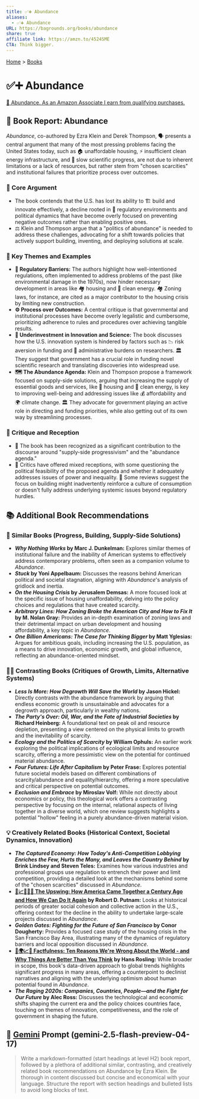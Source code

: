 ```yaml
---
title: ✅➕ Abundance
aliases:
  - ✅➕ Abundance
URL: https://bagrounds.org/books/abundance
share: true
affiliate link: https://amzn.to/4524SME
CTA: Think bigger.
---
```

[Home](../index.md) > [Books](./index.md)  
# ✅➕ Abundance  
[🛒 Abundance. As an Amazon Associate I earn from qualifying purchases.](https://amzn.to/4524SME)  
  
## 📖 Book Report: Abundance  
  
*Abundance*, co-authored by Ezra Klein and Derek Thompson, 🗣️ presents a central argument that many of the most pressing problems facing the United States today, such as 🏠 unaffordable housing, ⚡ insufficient clean energy infrastructure, and 🔬 slow scientific progress, are not due to inherent limitations or a lack of resources, but rather stem from "chosen scarcities" and institutional failures that prioritize process over outcomes.  
  
### 🎯 Core Argument  
  
* The book contends that the U.S. has lost its ability to 🏗️ build and innovate effectively, a decline rooted in 📜 regulatory environments and political dynamics that have become overly focused on preventing negative outcomes rather than enabling positive ones.  
* ⚖️ Klein and Thompson argue that a "politics of abundance" is needed to address these challenges, advocating for a shift towards policies that actively support building, inventing, and deploying solutions at scale.  
  
### 🔑 Key Themes and Examples  
  
* **🚧 Regulatory Barriers:** The authors highlight how well-intentioned regulations, often implemented to address problems of the past (like environmental damage in the 1970s), now hinder necessary development in areas like 🏘️ housing and 🔆 clean energy. 🏘️ Zoning laws, for instance, are cited as a major contributor to the housing crisis by limiting new construction.  
* **⚙️ Process over Outcomes:** A central critique is that governmental and institutional processes have become overly legalistic and cumbersome, prioritizing adherence to rules and procedures over achieving tangible results.  
* **🔬 Underinvestment in Innovation and Science:** The book discusses how the U.S. innovation system is hindered by factors such as 📉 risk aversion in funding and 💼 administrative burdens on researchers. 🏛️ They suggest that government has a crucial role in funding novel scientific research and translating discoveries into widespread use.  
* **🗺️ The Abundance Agenda:** Klein and Thompson propose a framework focused on supply-side solutions, arguing that increasing the supply of essential goods and services, like 🏡 housing and 🔆 clean energy, is key to improving well-being and addressing issues like 💰 affordability and 🌍 climate change. 🏛️ They advocate for government playing an active role in directing and funding priorities, while also getting out of its own way by streamlining processes.  
  
### 🧐 Critique and Reception  
  
* 📰 The book has been recognized as a significant contribution to the discourse around "supply-side progressivism" and the "abundance agenda."  
* 🤔 Critics have offered mixed receptions, with some questioning the political feasibility of the proposed agenda and whether it adequately addresses issues of power and inequality. 💬 Some reviews suggest the focus on building might inadvertently reinforce a culture of consumption or doesn't fully address underlying systemic issues beyond regulatory hurdles.  
  
## 📚 Additional Book Recommendations  
  
### 🤝 Similar Books (Progress, Building, Supply-Side Solutions)  
  
* **_Why Nothing Works_ by Marc J. Dunkelman:** Explores similar themes of institutional failure and the inability of American systems to effectively address contemporary problems, often seen as a companion volume to *Abundance*.  
* **_Stuck_ by Yoni Appelbaum:** Discusses the reasons behind American political and societal stagnation, aligning with *Abundance*'s analysis of gridlock and inertia.  
* **_On the Housing Crisis_ by Jerusalem Demsas:** A more focused look at the specific issue of housing unaffordability, delving into the policy choices and regulations that have created scarcity.  
* **_Arbitrary Lines: How Zoning Broke the American City and How to Fix It_ by M. Nolan Gray:** Provides an in-depth examination of zoning laws and their detrimental impact on urban development and housing affordability, a key topic in *Abundance*.  
* **_One Billion Americans: The Case for Thinking Bigger_ by Matt Yglesias:** Argues for ambitious goals, including increasing the U.S. population, as a means to drive innovation, economic growth, and global influence, reflecting an abundance-oriented mindset.  
  
### 🙅‍♀️ Contrasting Books (Critiques of Growth, Limits, Alternative Systems)  
  
* **_Less Is More: How Degrowth Will Save the World_ by Jason Hickel:** Directly contrasts with the abundance framework by arguing that endless economic growth is unsustainable and advocates for a degrowth approach, particularly in wealthy nations.  
* **_The Party's Over: Oil, War, and the Fate of Industrial Societies_ by Richard Heinberg:** A foundational text on peak oil and resource depletion, presenting a view centered on the physical limits to growth and the inevitability of scarcity.  
* **_Ecology and the Politics of Scarcity_ by William Ophuls:** An earlier work exploring the political implications of ecological limits and resource scarcity, offering a more pessimistic view on the potential for continued material abundance.  
* **_Four Futures: Life After Capitalism_ by Peter Frase:** Explores potential future societal models based on different combinations of scarcity/abundance and equality/hierarchy, offering a more speculative and critical perspective on potential outcomes.  
* **_Exclusion and Embrace_ by Miroslav Volf:** While not directly about economics or policy, this theological work offers a contrasting perspective by focusing on the internal, relational aspects of living together in a diverse world, which one review suggests highlights a potential "hollow" feeling in a purely abundance-driven material vision.  
  
### 💡 Creatively Related Books (Historical Context, Societal Dynamics, Innovation)  
  
* **_The Captured Economy: How Today's Anti-Competition Lobbying Enriches the Few, Hurts the Many, and Leaves the Country Behind_ by Brink Lindsey and Steven Teles:** Examines how various industries and professional groups use regulation to entrench their power and limit competition, providing a detailed look at the mechanisms behind some of the "chosen scarcities" discussed in *Abundance*.  
* **[🤝📈🇺🇸🔁 The Upswing: How America Came Together a Century Ago and How We Can Do It Again](./the-upswing.md) by Robert D. Putnam:** Looks at historical periods of greater social cohesion and collective action in the U.S., offering context for the decline in the ability to undertake large-scale projects discussed in *Abundance*.  
* **_Golden Gates: Fighting for the Future of San Francisco_ by Conor Dougherty:** Provides a focused case study of the housing crisis in the San Francisco Bay Area, illustrating many of the dynamics of regulatory barriers and local opposition discussed in *Abundance*.  
* **[🤔🌍📈✅ Factfulness: Ten Reasons We're Wrong About the World - and Why Things Are Better Than You Think](./factfulness.md) by Hans Rosling:** While broader in scope, this book's data-driven approach to global trends highlights significant progress in many areas, offering a counterpoint to declinist narratives and aligning with the underlying optimism about human potential found in *Abundance*.  
* **_The Raging 2020s: Companies, Countries, People—and the Fight for Our Future_ by Alec Ross:** Discusses the technological and economic shifts shaping the current era and the policy choices countries face, touching on themes of innovation, competitiveness, and the role of government in shaping the future.  
  
## 💬 [Gemini](../software/gemini.md) Prompt (gemini-2.5-flash-preview-04-17)  
> Write a markdown-formatted (start headings at level H2) book report, followed by a plethora of additional similar, contrasting, and creatively related book recommendations on Abundance by Ezra Klein. Be thorough in content discussed but concise and economical with your language. Structure the report with section headings and bulleted lists to avoid long blocks of text.
